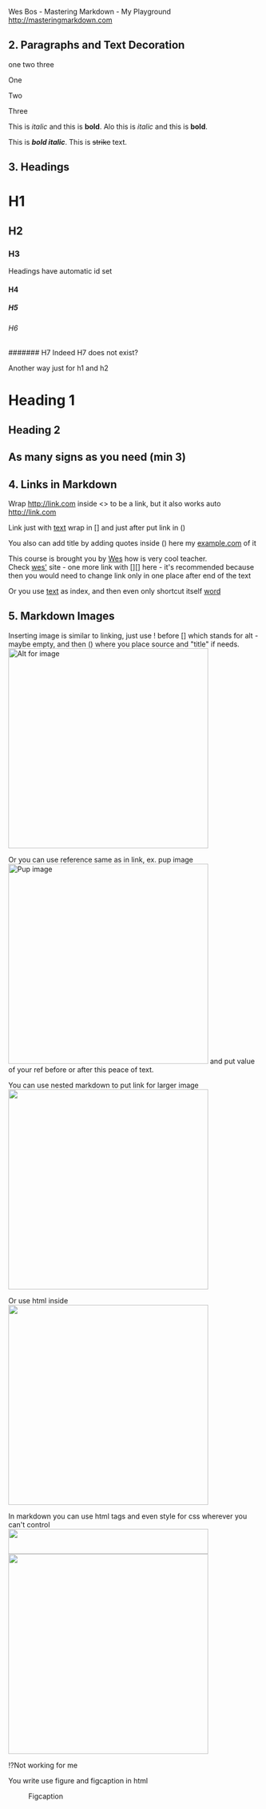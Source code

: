 Wes Bos - Mastering Markdown - My Playground  
http://masteringmarkdown.com

## 2. Paragraphs and Text Decoration

one
two
three

One

Two

Three

This is *italic* and this is **bold**. Alo this is _italic_ and this is __bold__.

This is **_bold italic_**. This is ~~strike~~ text.


## 3. Headings

# H1
## H2
### H3
Headings have automatic id set
#### H4
##### H5
###### H6
####### H7
Indeed H7 does not exist?

Another way just for h1 and h2

Heading 1
===
Heading 2
---
As many signs as you need (min 3)
-------------------


## 4. Links in Markdown

Wrap <http://link.com> inside <> to be a link, but it also works auto http://link.com

Link just with [text](//link.com) wrap in [] and just after put link in () 

You also can add title by adding quotes inside () here my [example.com](//example.com "Link to Example") of it

This course is brought you by [Wes][1] how is very cool teacher.  
Check [wes'][1] site - one more link with [][] here - it's recommended because then you would need to change link only in one place after end of the text

Or you use [text][word] as index, and then even only shortcut itself [word]

[1]: http://wesbos.com
[word]: //word.com


## 5. Markdown Images

Inserting image is similar to linking, just use ! before [] which stands for alt - maybe empty, and then () where you place source and "title" if needs.
![Alt for image](http://unsplash.it/300/200?random "Title for image")

[pup]: http://unsplash.it/300/200?image=1012

Or you can use reference same as in link, ex. pup image  
![Pup image][pup]
and put value of your ref before or after this peace of text.

You can use nested markdown to put link for larger image  
[![](http://unsplash.it/50/50?image=1000)](http://unsplash.it/500/500?image=1000)  

Or use html inside  
[<img src="http://unsplash.it/50/50?image=1000"/>](http://unsplash.it/500/500?image=1000)

In markdown you can use html tags and even style for css wherever you can't control  
<img src="dog.jpg" width="300" height="50" />  
<img class="cat-img" src="cat.jpg" />

<style>
  img {width: 400;}
</style>  
!?Not working for me

You write use figure and figcaption in html  
<figure>
  <figcaption>
    Figcaption
  </figcaption>
 </figure>

